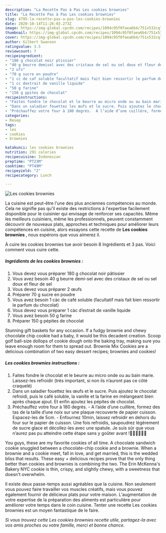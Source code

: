 ```yaml
---
description: "La Recette Pas à Pas Les cookies brownies"
title: "La Recette Pas à Pas Les cookies brownies"
slug: 4795-la-recette-pas-a-pas-les-cookies-brownies
date: 2020-10-14T11:26:03.273Z
image: https://img-global.cpcdn.com/recipes/1094c95f0faea6b4/751x532cq70/les-cookies-brownies-photo-principale-de-la-recette.jpg
thumbnail: https://img-global.cpcdn.com/recipes/1094c95f0faea6b4/751x532cq70/les-cookies-brownies-photo-principale-de-la-recette.jpg
cover: https://img-global.cpcdn.com/recipes/1094c95f0faea6b4/751x532cq70/les-cookies-brownies-photo-principale-de-la-recette.jpg
author: Gilbert Swanson
ratingvalue: 3.5
reviewcount: 7
recipeingredient:
- "180 g chocolat noir ptissier"
- "40 g beurre demisel avec des cristaux de sel ou sel doux et fleur de sel"
- "2 ufs"
- "70 g sucre en poudre"
- "1 cc de caf soluble facultatif mais fait bien ressortir le parfum du chocolat"
- "1 cc dextrait de vanille liquide"
- "50 g farine"
- "150 g ppites de chocolat"
recipeinstructions:
- "Faites fondre le chocolat et le beurre au micro onde ou au bain marie. Laissez-les refroidir (très important, si non ils n’auront pas ce côté craquelé)"
- "Dans un saladier fouettez les œufs et le sucre. Puis ajoutez le chocolat refroidi, puis le café soluble, la vanille et la farine en mélangeant bien après chaque ajout. Et enfin ajoutez les pépites de chocolat."
- "Préchauffez votre four à 180 degrés.  A l’aide d’une cuillère, formez des tas de la taille d’une noix sur une plaque recouverte de papier cuisson. Espacez-les de 5cm.  Enfournez 10min, laissez refroidir en dehors du four sur le papier de cuisson. Une fois refroidis, saupoudrez légèrement de sucre glace et décollez-les avec une spatule. Je suis sûr que vous n’aurez pas pu atteindre cette étape sans y goûter avant !🤤🤤🤤🤣🤣🤣"
categories:
- Resep
tags:
- les
- cookies
- brownies

katakunci: les cookies brownies 
nutrition: 291 calories
recipecuisine: Indonesian
preptime: "PT23M"
cooktime: "PT49M"
recipeyield: "2"
recipecategory: Lunch

---
```



![Les cookies brownies](https://img-global.cpcdn.com/recipes/1094c95f0faea6b4/751x532cq70/les-cookies-brownies-photo-principale-de-la-recette.jpg)

La cuisine est peut-être l'une des plus anciennes compétences au monde. Cela ne signifie pas qu'il existe des restrictions à l'expertise facilement disponible pour le cuisinier qui envisage de renforcer ses capacités. Même les meilleurs cuisiniers, même les professionnels, peuvent constamment découvrir de nouveaux plats, approches et techniques pour améliorer leurs compétences en cuisine, alors essayons cette recette de <strong> Les cookies brownies </strong>, nous espérons que vous aimerez il.

<!--inarticleads1-->

À cuire les cookies brownies tue avoir besoin 8 Ingrédients et 3 pas. Voici comment vous cuire cette.

##### Ingrédients de les cookies brownies :

1. Vous devez vous préparer 180 g chocolat noir pâtissier
1. Vous avez besoin 40 g beurre demi-sel avec des cristaux de sel ou sel doux et fleur de sel
1. Vous devez vous préparer 2 œufs
1. Préparer 70 g sucre en poudre
1. Vous avez besoin 1 càc de café soluble (facultatif mais fait bien ressortir le parfum du chocolat)
1. Vous devez vous préparer 1 càc d’extrait de vanille liquide
1. Vous avez besoin 50 g farine
1. Préparer 150 g pépites de chocolat


Stunning gift baskets for any occasion. If a fudgy brownie and chewy chocolate chip cookie had a baby, it would be this decadent creation. Scoop golf ball-size dollops of cookie dough onto the baking tray, making sure you leave enough room for them to spread out. Brownie Mix Cookies are a delicious combination of two easy dessert recipes; brownies and cookies! 

<!--inarticleads2-->

##### Les cookies brownies instructions :

1. Faites fondre le chocolat et le beurre au micro onde ou au bain marie. Laissez-les refroidir (très important, si non ils n’auront pas ce côté craquelé)
1. Dans un saladier fouettez les œufs et le sucre. Puis ajoutez le chocolat refroidi, puis le café soluble, la vanille et la farine en mélangeant bien après chaque ajout. Et enfin ajoutez les pépites de chocolat.
1. Préchauffez votre four à 180 degrés.  - A l’aide d’une cuillère, formez des tas de la taille d’une noix sur une plaque recouverte de papier cuisson. Espacez-les de 5cm.  - Enfournez 10min, laissez refroidir en dehors du four sur le papier de cuisson. Une fois refroidis, saupoudrez légèrement de sucre glace et décollez-les avec une spatule. Je suis sûr que vous n’aurez pas pu atteindre cette étape sans y goûter avant !🤤🤤🤤🤣🤣🤣


You guys, these are my favorite cookies of all time. A chocolate sandwich cookie snuggled between a chocolate-chip cookie and a brownie. When a brownie and a cookie meet, fall in love, and get married, this is the wedded bliss that results. These easy + delicious recipes prove that the only thing better than cookies and brownies is combining the two. The Erin McKenna&#39;s Bakery NYC cookie is thin, crispy, and slightly chewy, with a sweetness that doesn&#39;t overwhelm. 

<!--inarticleads1-->

<p>
Il existe deux passe-temps aussi agréables que la cuisine. Non seulement vous pouvez faire travailler vos muscles créatifs, mais vous pouvez également fournir de délicieux plats pour votre maison. L'augmentation de votre expertise de la préparation des aliments est particulière pour améliorer votre temps dans le coin cuisine. Tenter une recette Les cookies brownies est un moyen fantastique de le faire.
</p>

<p>
<i>Si vous trouvez cette Les cookies brownies recette utile, partagez-la avec vos amis proches ou votre famille, merci et bonne chance.</i>
</p>
